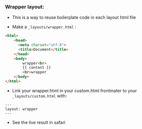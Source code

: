 ### Wrapper layout:
- This is a way to reuse boilerplate code in each layout html file

- Make a `_layouts/wrapper.html` :
```html
<html>
	<head>
	  <meta charset="utf-8">
	  <title>Document</title>
	</head>
	<body>
		wrapper<br>
		{{ content }}
		<br>wrapper
	</body>
</html>
```
- Link your wrapper.html in your custom.html frontmater to your `_layouts/custom.html` with:
```
---
layout: wrapper
---
```
- See the live result in safari
